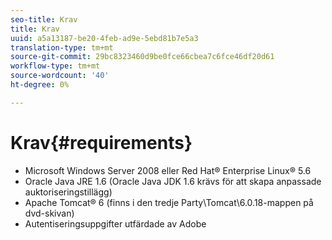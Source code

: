 ```yaml
---
seo-title: Krav
title: Krav
uuid: a5a13187-be20-4feb-ad9e-5ebd81b7e5a3
translation-type: tm+mt
source-git-commit: 29bc8323460d9be0fce66cbea7c6fce46df20d61
workflow-type: tm+mt
source-wordcount: '40'
ht-degree: 0%

---
```



# Krav{#requirements}

* Microsoft Windows Server 2008 eller Red Hat® Enterprise Linux® 5.6
* Oracle Java JRE 1.6 (Oracle Java JDK 1.6 krävs för att skapa anpassade auktoriseringstillägg)
* Apache Tomcat® 6 (finns i den tredje Party\Tomcat\6.0.18-mappen på dvd-skivan)
* Autentiseringsuppgifter utfärdade av Adobe

